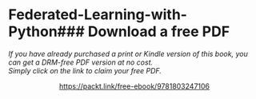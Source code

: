# Federated-Learning-with-Python### Download a free PDF

 <i>If you have already purchased a print or Kindle version of this book, you can get a DRM-free PDF version at no cost.<br>Simply click on the link to claim your free PDF.</i>
<p align="center"> <a href="https://packt.link/free-ebook/9781803247106">https://packt.link/free-ebook/9781803247106 </a> </p>